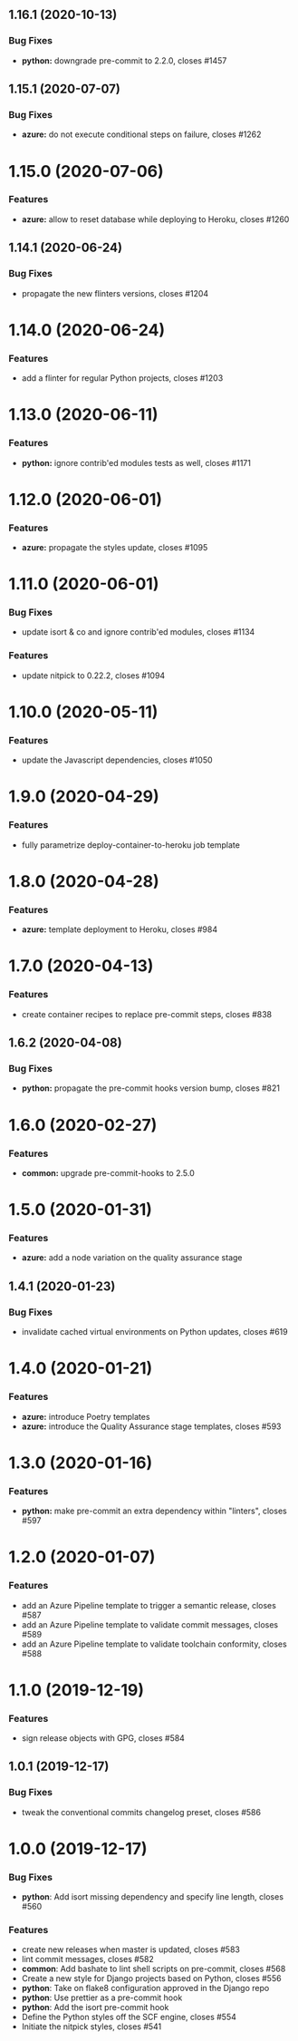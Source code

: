 ## 1.16.1 (2020-10-13)

### Bug Fixes

- **python:** downgrade pre-commit to 2.2.0, closes #1457

## 1.15.1 (2020-07-07)

### Bug Fixes

- **azure:** do not execute conditional steps on failure, closes #1262

# 1.15.0 (2020-07-06)

### Features

- **azure:** allow to reset database while deploying to Heroku, closes #1260

## 1.14.1 (2020-06-24)

### Bug Fixes

- propagate the new flinters versions, closes #1204

# 1.14.0 (2020-06-24)

### Features

- add a flinter for regular Python projects, closes #1203

# 1.13.0 (2020-06-11)

### Features

- **python:** ignore contrib'ed modules tests as well, closes #1171

# 1.12.0 (2020-06-01)

### Features

- **azure:** propagate the styles update, closes #1095

# 1.11.0 (2020-06-01)

### Bug Fixes

- update isort & co and ignore contrib'ed modules, closes #1134

### Features

- update nitpick to 0.22.2, closes #1094

# 1.10.0 (2020-05-11)

### Features

- update the Javascript dependencies, closes #1050

# 1.9.0 (2020-04-29)

### Features

- fully parametrize deploy-container-to-heroku job template

# 1.8.0 (2020-04-28)

### Features

- **azure:** template deployment to Heroku, closes #984

# 1.7.0 (2020-04-13)

### Features

- create container recipes to replace pre-commit steps, closes #838

## 1.6.2 (2020-04-08)

### Bug Fixes

- **python:** propagate the pre-commit hooks version bump, closes #821

# 1.6.0 (2020-02-27)

### Features

- **common:** upgrade pre-commit-hooks to 2.5.0

# 1.5.0 (2020-01-31)

### Features

- **azure:** add a node variation on the quality assurance stage

## 1.4.1 (2020-01-23)

### Bug Fixes

- invalidate cached virtual environments on Python updates, closes #619

# 1.4.0 (2020-01-21)

### Features

- **azure:** introduce Poetry templates
- **azure:** introduce the Quality Assurance stage templates, closes #593

# 1.3.0 (2020-01-16)

### Features

- **python:** make pre-commit an extra dependency within "linters", closes #597

# 1.2.0 (2020-01-07)

### Features

- add an Azure Pipeline template to trigger a semantic release, closes #587
- add an Azure Pipeline template to validate commit messages, closes #589
- add an Azure Pipeline template to validate toolchain conformity, closes #588

# 1.1.0 (2019-12-19)

### Features

- sign release objects with GPG, closes #584

## 1.0.1 (2019-12-17)

### Bug Fixes

- tweak the conventional commits changelog preset, closes #586

# 1.0.0 (2019-12-17)

### Bug Fixes

- **python**: Add isort missing dependency and specify line length, closes #560

### Features

- create new releases when master is updated, closes #583
- lint commit messages, closes #582
- **common**: Add bashate to lint shell scripts on pre-commit, closes #568
- Create a new style for Django projects based on Python, closes #556
- **python**: Take on flake8 configuration approved in the Django repo
- **python**: Use prettier as a pre-commit hook
- **python**: Add the isort pre-commit hook
- Define the Python styles off the SCF engine, closes #554
- Initiate the nitpick styles, closes #541
